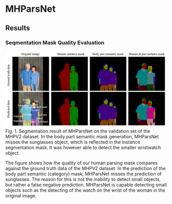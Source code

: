 # MHParsNet

## Results
### Seqmentation Mask Quality Evaluation </u>
![Figure 2. Application algorithm](segmentation_result.png)
Fig. 1. Segmentation result of MHParsNet on the validation set of the MHPV2 dataset. In the body part semantic mask
generation, MHParsNet misses the sunglasses object, which is reflected in the instance segmentation mask. It was however able
to detect the smaller wristwatch object.

The figure shows how the quality of our human parsing mask compares against the ground truth data of the MHPV2 dataset. In the prediction of the body part semantic (category) mask, MHParsNet misses the prediction of sunglasses. The reason for this is not the inability to detect small objects, but rather a false negative prediction. MHParsNet is capable detecting small objects such as the detecting of the watch on the wrist of the woman in the original image.
